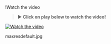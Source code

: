 !Watch the video

> :arrow_forward: **Click on play below to watch the video!**

[![Watch the video]([https://img.youtube.com/vi/<VIDEO_ID>/maxresdefault.jpg](https://drive.usercontent.google.com/download?id=12iB60LL9jtovFiTwZo2qKaKRaGE7rE9r&export=download&authuser=0&confirm=t&uuid=5d3589c2-801b-49aa-94dd-269e7cf693d0&at=APZUnTUABAoNvHaCwiBzRjqKcJkp:1721603120927))](https://www.youtube.com/embed/8RrYqJJq8sM)




maxresdefault.jpg
